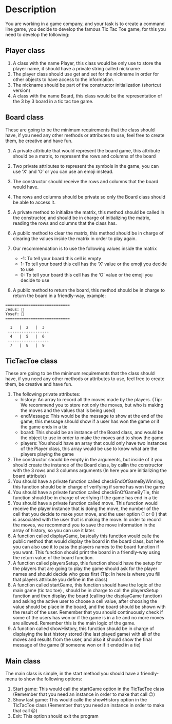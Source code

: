 # Description

You are working in a game company, and your task is to create a command line game, you decide to develop the famous Tic Tac Toe game, for this you need to develop the following:

## Player class

1. A class with the name Player, this class would be only use to store the player name, it should have a private string called nickname
2. The player class should use get and set for the nickname in order for other objects to have access to the information.
3. The nickname should be part of the constructor initialization (shortcut version)
4. A class with the name Board, this class would be the representation of the 3 by 3 board in a tic tac toe game.

## Board class

These are going to be the minimum requirements that the class should have, if you need any other methods or attributes to use, feel free to create them, be creative and have fun.

1. A private attribute that would represent the board game, this attribute should be a matrix, to represent the rows and columns of the board
2. Two private attributes to represent the symbols in the game, you can use ‘X’ and ‘O’ or you can use an emoji instead.
3. The constructor should receive the rows and columns that the board would have.
4. The rows and columns should be private so only the Board class should be able to access it.
5. A private method to initialize the matrix, this method should be called in the constructor, and should be in charge of initializing the matrix, reading the rows and columns that the class has.
6. A public method to clear the matrix, this method should be in charge of clearing the values inside the matrix in order to play again.
7. Our recommendation is to use the following values inside the matrix

   - -1: To tell your board this cell is empty
   - 1: To tell your board this cell has the ‘X’ value or the emoji you decide to use
   - 0: To tell your board this cell has the ‘O’ value or the emoji you decide to use

8. A public method to return the board, this method should be in charge to return the board in a friendly-way, example:

```
============================
Jesus: 🐲
Yosef: 🐼
============================

  1   |  2   |  3
 ------------------
  4   |  5   |  6
 ------------------
  7   |  8   |  9
```

## TicTacToe class

These are going to be the minimum requirements that the class should have, if you need any other methods or attributes to use, feel free to create them, be creative and have fun.

1. The following private attributes:
   - history: An array to record all the moves made by the players. (Tip: We recommend you to store not only the moves, but who is making the moves and the values that is being used)
   - endMessage: This would be the message to show at the end of the game, this message should show if a user has won the game or if the game ends in a tie
   - board: This should be an instance of the Board class, and would be the object to use in order to make the moves and to show the game
   - players: You should have an array that could only have two instances of the Player class, this array would be use to know what are the players playing the game
2. The constructor should be empty in the arguments, but inside of it you should create the instance of the Board class, by callin the constructor with the 3 rows and 3 columns arguments (In here you are initializing the board attribute)
3. You should have a private function called checkEndOfGameByWinning, this function should be in charge of verifying if some has won the game
4. You should have a private function called checkEnOfGameByTie, this function should be in charge of verifying if the game has end in a tie
5. You should have a private function called move. This function would receive the player instance that is doing the move, the number of the cell that you decide to make your move, and the user option (1 or 0 ) that is associated with the user that is making the move. In order to record the moves, we recommend you to save the move information in the array of history, so you can use it later.
6. A function called displayGame, basically this function would calle the public method that would display the board in the board class, but here you can also use it to pass the players names to the board function if you want. This function should print the board in a friendly-way using the return value of the board function.
7. A function called playersSetup, this function should have the setup for the players that are going to play the game should ask for the player names and should decide who goes first (Tip: In here is where you fill that players attribute you define in the class)
8. A function called startGame, this function should have the logic of the main game (tic tac toe) , should be in charge to call the playersSetup function and then display the board (calling the displayGame function) and asking the active user to choose a cell value, after choosing the value should be place in the board, and the board should be shown with the result of the user. Remember that you should continuously check if some of the users has won or if the game is in a tie and no more moves are allowed. Remember this is the main logic of the game.
9. A function called showHistory, this function should be in charge of displaying the last history stored (the last played game) with all of the moves and results from the user, and also it should show the final message of the game (if someone won or if it ended in a tie)

## Main class

The main class is simple, in the start method you should have a friendly-menu to show the following options:

1. Start game: This would call the startGame option in the TicTacToe class (Remember that you need an instance in order to make that call 😉)
2. Show last game: This would calle the showHistory option in the TicTacToe class (Remember that you need an instance in order to make that call 😉)
3. Exit: This option should exit the program
